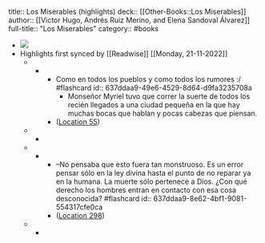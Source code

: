 title:: Los Miserables (highlights)
deck:: [[Other-Books::Los Miserables]]
author:: [[Victor Hugo, Andrés Ruiz Merino, and Elena Sandoval Álvarez]]
full-title:: "Los Miserables"
category:: #books

- ![](https://m.media-amazon.com/images/I/310+vcntP5L._SY160.jpg)
- Highlights first synced by [[Readwise]] [[Monday, 21-11-2022]]
	- -
		- Como en todos los pueblos y como todos los rumores :/ #flashcard
		  id:: 637ddaa9-49e6-4529-8d64-d9fa3235708a
			- Monseñor Myriel tuvo que correr la suerte de todos los recién llegados a una ciudad pequeña en la que hay muchas bocas que hablan y pocas cabezas que piensan.
		- ([Location 55](https://readwise.io/to_kindle?action=open&asin=B01BI5M0YO&location=55))
	- -
	- -
		- –No pensaba que esto fuera tan monstruoso. Es un error pensar sólo en la ley divina hasta el punto de no reparar ya en la humana. La muerte sólo pertenece a Dios. ¿Con qué derecho los hombres entran en contacto con esa cosa desconocida? #flashcard
		  id:: 637ddaa9-8e62-4bf1-9081-554317cfe0ca
		- ([Location 298](https://readwise.io/to_kindle?action=open&asin=B01BI5M0YO&location=298))
	- -